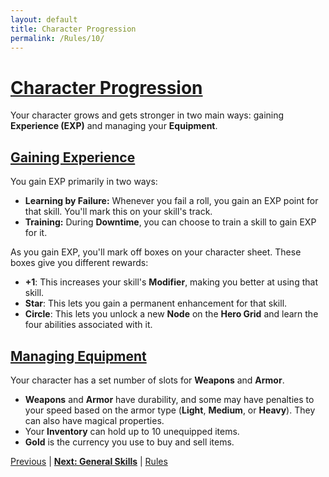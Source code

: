 ```yaml
---
layout: default
title: Character Progression
permalink: /Rules/10/
---
```

# [Character Progression](#character-progression)
Your character grows and gets stronger in two main ways: gaining **Experience (EXP)** and managing your **Equipment**.

## [Gaining Experience](#gaining-experience)
You gain EXP primarily in two ways:

- **Learning by Failure:** Whenever you fail a roll, you gain an EXP point for that skill. You'll mark this on your skill's track.
- **Training:** During **Downtime**, you can choose to train a skill to gain EXP for it.

As you gain EXP, you'll mark off boxes on your character sheet. These boxes give you different rewards:

- **+1**: This increases your skill's **Modifier**, making you better at using that skill.
- **Star**: This lets you gain a permanent enhancement for that skill.
- **Circle**: This lets you unlock a new **Node** on the **Hero Grid** and learn the four abilities associated with it.

## [Managing Equipment](#managing-equipment)
Your character has a set number of slots for **Weapons** and **Armor**.

- **Weapons** and **Armor** have durability, and some may have penalties to your speed  based on the armor type (**Light**, **Medium**, or **Heavy**). They can also have magical properties.
- Your **Inventory** can hold up to 10 unequipped items.
- **Gold** is the currency you use to buy and sell items.

[Previous]({{site.baseurl}}/Rules/9/#player-characters) | **[Next: General Skills]({{site.baseurl}}/Rules/11/)** | [Rules]({{site.baseurl}}/Rules/Index/#rules)